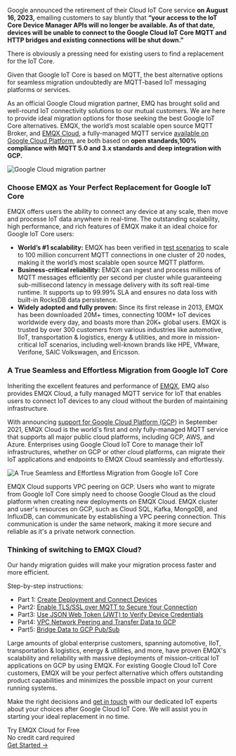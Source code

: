 Google announced the retirement of their Cloud IoT Core service **on August 16, 2023,** emailing customers to say bluntly that **“your access to the IoT Core Device Manager APIs will no longer be available. As of that date, devices will be unable to connect to the Google Cloud IoT Core MQTT and HTTP bridges and existing connections will be shut down.”**

There is obviously a pressing need for existing users to find a replacement for the IoT Core.

Given that Google IoT Core is based on MQTT, the best alternative options for seamless migration undoubtedly are MQTT-based IoT messaging platforms or services. 

As an official Google Cloud migration partner, EMQ has brought solid and well-round IoT connectivity solutions to our mutual customers. We are here to provide ideal migration options for those seeking the best Google IoT Core alternatives. EMQX, the world’s most scalable open source MQTT Broker, and [EMQX Cloud](https://www.emqx.com/en/cloud), a fully-managed MQTT service [available on Google Cloud Platform](https://www.emqx.com/en/blog/introducing-emqx-cloud-on-google-cloud-platform), are both based on **open standards,100% compliance with MQTT 5.0 and 3.x standards and deep integration with GCP.**

![Google Cloud migration partner](https://assets.emqx.com/images/b23e300b6626dcc777c8f8ea1c8da9bc.png)

### Choose EMQX as Your Perfect Replacement for Google IoT Core

EMQX offers users the ability to connect any device at any scale, then move and processe IoT data anywhere in real-time. The outstanding scalability, high performance, and rich features of EMQX make it an ideal choice for Google IoT Core users:

- **World’s #1 scalability:** EMQX has been verified in [test scenarios](https://www.emqx.com/en/blog/reaching-100m-mqtt-connections-with-emqx-5-0) to scale to 100 million concurrent MQTT connections in one cluster of 20 nodes, making it the world’s most scalable open source MQTT platform.
- **Business-critical reliability:** EMQX can ingest and process millions of MQTT messages efficiently per second per cluster while guaranteeing sub-millisecond latency in message delivery with its soft real-time runtime. It supports up to 99.99% SLA and ensures no data loss with built-in RocksDB data persistence.
- **Widely adopted and fully proven:** Since its first release in 2013, EMQX has been downloaded 20M+ times, connecting 100M+ IoT devices worldwide every day, and boasts more than 20K+ global users. EMQX is trusted by over 300 customers from various industries like automotive, IIoT, transportation & logistics, energy & utilities, and more in mission-critical IoT scenarios, including well-known brands like HPE, VMware, Verifone, SAIC Volkswagen, and Ericsson.

### A True Seamless and Effortless Migration from Google IoT Core

Inheriting the excellent features and performance of [EMQX](https://www.emqx.com/en/products/emqx), EMQ also provides EMQX Cloud, a fully managed MQTT service for IoT that enables users to connect IoT devices to any cloud without the burden of maintaining infrastructure.

With announcing [support for Google Cloud Platform (GCP](https://www.emqx.com/en/blog/introducing-emqx-cloud-on-google-cloud-platform)) in September 2021, EMQX Cloud is the world's first and only fully-managed MQTT service that supports all major public cloud platforms, including GCP, AWS, and Azure. Enterprises using Google Cloud IoT Core to manage their IoT infrastructures, whether on GCP or other cloud platforms, can migrate their IoT applications and endpoints to EMQX Cloud seamlessly and effortlessly.

![A True Seamless and Effortless Migration from Google IoT Core](https://assets.emqx.com/images/3c833240befdf29e5e72fa0c54336d6c.jpeg)

EMQX Cloud supports VPC peering on GCP. Users who want to migrate from Google IoT Core simply need to choose Google Cloud as the cloud platform when creating new deployments on EMQX Cloud. EMQX cluster and user's resources on GCP, such as Cloud SQL, Kafka, MongoDB, and InfluxDB, can communicate by establishing a VPC peering connection. This communication is under the same network, making it more secure and reliable as it's a private network connection.

### Thinking of switching to EMQX Cloud?

Our handy migration guides will make your migration process faster and more efficient.

Step-by-step instructions: 

- Part 1: [Create Deployment and Connect Devices](https://www.emqx.com/en/blog/migrate-your-business-from-gcp-iot-core-01)
- Part2: [Enable TLS/SSL over MQTT to Secure Your Connection](https://www.emqx.com/en/blog/migrate-your-business-from-gcp-iot-core-02)
- Part3: [Use JSON Web Token (JWT) to Verify Device Credentials](https://www.emqx.com/en/blog/migrate-your-business-from-gcp-iot-core-03)
- Part4: [VPC Network Peering and Transfer Data to GCP](https://www.emqx.com/en/blog/migrate-your-business-from-gcp-iot-core-04)
- Part5: [Bridge Data to GCP Pub/Sub](https://www.emqx.com/en/blog/migrate-your-business-from-gcp-iot-core-05)

Large amounts of global enterprise customers, spanning automotive, IIoT, transportation & logistics, energy & utilities, and more, have proven EMQX's scalability and reliability with massive deployments of mission-critical IoT applications on GCP by using EMQX. For existing Google Cloud IoT Core customers, EMQX will be your perfect alternative which offers outstanding product capabilities and minimizes the possible impact on your current running systems.

Make the right decisions and [get in touch](https://www.emqx.com/en/contact?product=cloud) with our dedicated IoT experts about your choices after Google Cloud IoT Core. We will assist you in starting your ideal replacement in no time.



<section class="promotion">
    <div>
        Try EMQX Cloud for Free
        <div class="is-size-14 is-text-normal has-text-weight-normal">No credit card required</div>
    </div>
    <a href="https://accounts.emqx.com/signup?continue=https://cloud-intl.emqx.com/console/deployments/0?oper=new" class="button is-gradient px-5">Get Started →</a>
</section>
